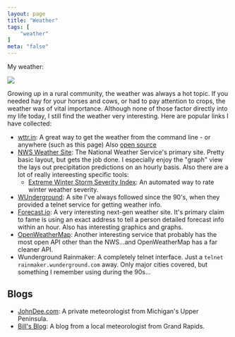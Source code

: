 ```yaml
---
layout: page
title: "Weather"
tags: [
    "weather"
]
meta: "false"
---
```


My weather:

<img src="https://wttr.in/~Middleville+Michigan.png">

Growing up in a rural community, the weather was always a hot topic.  If you needed hay for your horses and cows, or had to pay attention to crops, the weather was of vital importance.  Although none of those factor directly into my life today, I still find the weather very interesting.  Here are popular links I have collected:

- [wttr.in](http://wttr.in/):  A great way to get the weather from the command line - or anywhere (such as this page)  Also [open source](https://github.com/chubin/wttr.in)
- [NWS Weather Site](http://www.weather.gov):  The National Weather Service's primary site.  Pretty basic layout, but gets the job done.  I especially enjoy the "graph" view the lays out precipitation predictions on an hourly basis.  Also there are a lot of really intereesting specific  tools:
  - [Extreme Winter Storm Severity Index](https://www.wpc.ncep.noaa.gov/wwd/wssi/wssi.php?id=GRR): An automated way to rate winter weather severity.
- [WUnderground](http://www.wunderground.com/):  A site I've always followed since the 90's, when they provided a telnet service for getting weather info.  
- [Forecast.io](http://forecast.io):  A very interesting next-gen weather site.  It's primary claim to fame is using an exact address to tell a person detailed forecast info within an hour.  Also has interesting graphics and graphs.
- [OpenWeatherMap](http://openweathermap.org/):  Another interesting service that probably has the most open API other than the NWS...and OpenWeatherMap has a far cleaner API.
- Wunderground Rainmaker:  A completely telnet interface.  Just a `telnet rainmaker.wunderground.com` away.  Only major cities covered, but something
I remember using during the 90s...

## Blogs

- [JohnDee.com](http://www.johndee.com/):  A private meteorologist from Michigan's Upper Peninsula.   
- [Bill's Blog](https://www.woodtv.com/weather/bills-blog/):  A blog from a local meteorologist from Grand Rapids.

